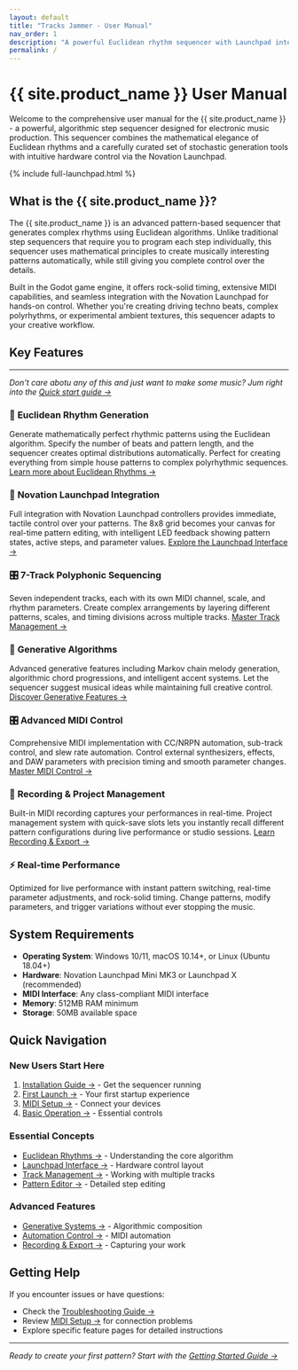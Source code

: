 ```yaml
---
layout: default
title: "Tracks Jammer - User Manual"
nav_order: 1
description: "A powerful Euclidean rhythm sequencer with Launchpad integration"
permalink: /
---
```


# {{ site.product_name }} User Manual

Welcome to the comprehensive user manual for the {{ site.product_name }} - a powerful, algorithmic step sequencer designed for electronic music production. This sequencer combines the mathematical elegance of Euclidean rhythms and a carefully curated set of stochastic generation tools with intuitive hardware control via the Novation Launchpad.

{% include full-launchpad.html %}

## What is the {{ site.product_name }}?

The {{ site.product_name }} is an advanced pattern-based sequencer that generates complex rhythms using Euclidean algorithms. Unlike traditional step sequencers that require you to program each step individually, this sequencer uses mathematical principles to create musically interesting patterns automatically, while still giving you complete control over the details.

Built in the Godot game engine, it offers rock-solid timing, extensive MIDI capabilities, and seamless integration with the Novation Launchpad for hands-on control. Whether you're creating driving techno beats, complex polyrhythms, or experimental ambient textures, this sequencer adapts to your creative workflow.

## Key Features

---

*Don't care abotu any of this and just want to make some music? Jum right into the [Quick start guide →](getting-started/installation.html)*

### 🎵 **Euclidean Rhythm Generation**

Generate mathematically perfect rhythmic patterns using the Euclidean algorithm. Specify the number of beats and pattern length, and the sequencer creates optimal distributions automatically. Perfect for creating everything from simple house patterns to complex polyrhythmic sequences.
[Learn more about Euclidean Rhythms →](euclidean/introduction.html)

### 🎹 **Novation Launchpad Integration**

Full integration with Novation Launchpad controllers provides immediate, tactile control over your patterns. The 8x8 grid becomes your canvas for real-time pattern editing, with intelligent LED feedback showing pattern states, active steps, and parameter values.
[Explore the Launchpad Interface →](launchpad/pad-layout.html)

### 🎛️ **7-Track Polyphonic Sequencing**

Seven independent tracks, each with its own MIDI channel, scale, and rhythm parameters. Create complex arrangements by layering different patterns, scales, and timing divisions across multiple tracks.
[Master Track Management →](tracks/selection.html)

### 🤖 **Generative Algorithms**

Advanced generative features including Markov chain melody generation, algorithmic chord progressions, and intelligent accent systems. Let the sequencer suggest musical ideas while maintaining full creative control.
[Discover Generative Features →](generative/markov-chains.html)

### 🎛️ **Advanced MIDI Control**

Comprehensive MIDI implementation with CC/NRPN automation, sub-track control, and slew rate automation. Control external synthesizers, effects, and DAW parameters with precision timing and smooth parameter changes.
[Master MIDI Control →](automation/cc-nrpn.html)

### 📼 **Recording & Project Management**

Built-in MIDI recording captures your performances in real-time. Project management system with quick-save slots lets you instantly recall different pattern configurations during live performance or studio sessions.
[Learn Recording & Export →](recording/midi-recording.html)

### ⚡ **Real-time Performance**

Optimized for live performance with instant pattern switching, real-time parameter adjustments, and rock-solid timing. Change patterns, modify parameters, and trigger variations without ever stopping the music.

## System Requirements

- **Operating System**: Windows 10/11, macOS 10.14+, or Linux (Ubuntu 18.04+)
- **Hardware**: Novation Launchpad Mini MK3 or Launchpad X (recommended)
- **MIDI Interface**: Any class-compliant MIDI interface
- **Memory**: 512MB RAM minimum
- **Storage**: 50MB available space

## Quick Navigation

### New Users Start Here

1. [Installation Guide →](getting-started/installation.html) - Get the sequencer running
2. [First Launch →](getting-started/first-launch.html) - Your first startup experience  
3. [MIDI Setup →](midi-setup.html) - Connect your devices
4. [Basic Operation →](getting-started/basic-operation.html) - Essential controls

### Essential Concepts

- [Euclidean Rhythms →](euclidean/introduction.html) - Understanding the core algorithm
- [Launchpad Interface →](launchpad/pad-layout.html) - Hardware control layout
- [Track Management →](tracks/selection.html) - Working with multiple tracks
- [Pattern Editor →](pattern-editor/step-editor.html) - Detailed step editing

### Advanced Features

- [Generative Systems →](generative/markov-chains.html) - Algorithmic composition
- [Automation Control →](automation/cc-nrpn.html) - MIDI automation
- [Recording & Export →](recording/midi-recording.html) - Capturing your work

## Getting Help

If you encounter issues or have questions:

- Check the [Troubleshooting Guide →](troubleshooting.html)
- Review [MIDI Setup →](midi-setup.html) for connection problems
- Explore specific feature pages for detailed instructions

---

*Ready to create your first pattern? Start with the [Getting Started Guide →](getting-started/installation.html)*
